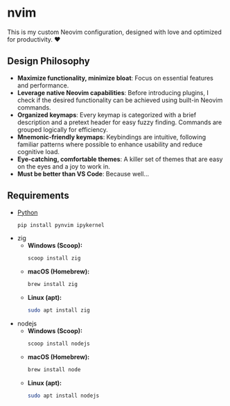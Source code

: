 # nvim

This is my custom Neovim configuration, designed with love and optimized for productivity. :heart:

## Design Philosophy

- **Maximize functionality, minimize bloat**: Focus on essential features and performance.
- **Leverage native Neovim capabilities**: Before introducing plugins, I check if the desired functionality can be achieved using built-in Neovim commands.
- **Organized keymaps**: Every keymap is categorized with a brief description and a pretext header for easy fuzzy finding. Commands are grouped logically for efficiency.
- **Mnemonic-friendly keymaps**: Keybindings are intuitive, following familiar patterns where possible to enhance usability and reduce cognitive load.
- **Eye-catching, comfortable themes**: A killer set of themes that are easy on the eyes and a joy to work in.
- **Must be better than VS Code**: Because well...

## Requirements

- [Python]( https://www.python.org/downloads/ )
    ```bash
    pip install pynvim ipykernel
    ```
- zig  
    - **Windows (Scoop):**  
      ```powershell
      scoop install zig
      ```
    - **macOS (Homebrew):**  
      ```bash
      brew install zig
      ```
    - **Linux (apt):**  
      ```bash
      sudo apt install zig
      ```
- nodejs  
    - **Windows (Scoop):**  
      ```powershell
      scoop install nodejs
      ```
    - **macOS (Homebrew):**  
      ```bash
      brew install node
      ```
    - **Linux (apt):**  
      ```bash
      sudo apt install nodejs
